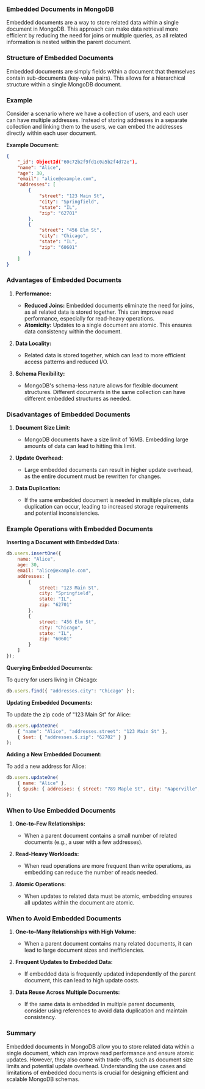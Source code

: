 ### Embedded Documents in MongoDB

Embedded documents are a way to store related data within a single document in MongoDB. This approach can make data retrieval more efficient by reducing the need for joins or multiple queries, as all related information is nested within the parent document.

### Structure of Embedded Documents

Embedded documents are simply fields within a document that themselves contain sub-documents (key-value pairs). This allows for a hierarchical structure within a single MongoDB document.

### Example

Consider a scenario where we have a collection of users, and each user can have multiple addresses. Instead of storing addresses in a separate collection and linking them to the users, we can embed the addresses directly within each user document.

**Example Document:**

```json
{
    "_id": ObjectId("60c72b2f9fd1c0a5b2f4d72e"),
    "name": "Alice",
    "age": 30,
    "email": "alice@example.com",
    "addresses": [
        {
            "street": "123 Main St",
            "city": "Springfield",
            "state": "IL",
            "zip": "62701"
        },
        {
            "street": "456 Elm St",
            "city": "Chicago",
            "state": "IL",
            "zip": "60601"
        }
    ]
}
```

### Advantages of Embedded Documents

1. **Performance:**
   - **Reduced Joins:** Embedded documents eliminate the need for joins, as all related data is stored together. This can improve read performance, especially for read-heavy operations.
   - **Atomicity:** Updates to a single document are atomic. This ensures data consistency within the document.

2. **Data Locality:**
   - Related data is stored together, which can lead to more efficient access patterns and reduced I/O.

3. **Schema Flexibility:**
   - MongoDB's schema-less nature allows for flexible document structures. Different documents in the same collection can have different embedded structures as needed.

### Disadvantages of Embedded Documents

1. **Document Size Limit:**
   - MongoDB documents have a size limit of 16MB. Embedding large amounts of data can lead to hitting this limit.

2. **Update Overhead:**
   - Large embedded documents can result in higher update overhead, as the entire document must be rewritten for changes.

3. **Data Duplication:**
   - If the same embedded document is needed in multiple places, data duplication can occur, leading to increased storage requirements and potential inconsistencies.

### Example Operations with Embedded Documents

**Inserting a Document with Embedded Data:**

```javascript
db.users.insertOne({
    name: "Alice",
    age: 30,
    email: "alice@example.com",
    addresses: [
        {
            street: "123 Main St",
            city: "Springfield",
            state: "IL",
            zip: "62701"
        },
        {
            street: "456 Elm St",
            city: "Chicago",
            state: "IL",
            zip: "60601"
        }
    ]
});
```

**Querying Embedded Documents:**

To query for users living in Chicago:
```javascript
db.users.find({ "addresses.city": "Chicago" });
```

**Updating Embedded Documents:**

To update the zip code of "123 Main St" for Alice:
```javascript
db.users.updateOne(
    { "name": "Alice", "addresses.street": "123 Main St" },
    { $set: { "addresses.$.zip": "62702" } }
);
```

**Adding a New Embedded Document:**

To add a new address for Alice:
```javascript
db.users.updateOne(
    { name: "Alice" },
    { $push: { addresses: { street: "789 Maple St", city: "Naperville", state: "IL", zip: "60540" } } }
);
```

### When to Use Embedded Documents

1. **One-to-Few Relationships:**
   - When a parent document contains a small number of related documents (e.g., a user with a few addresses).

2. **Read-Heavy Workloads:**
   - When read operations are more frequent than write operations, as embedding can reduce the number of reads needed.

3. **Atomic Operations:**
   - When updates to related data must be atomic, embedding ensures all updates within the document are atomic.

### When to Avoid Embedded Documents

1. **One-to-Many Relationships with High Volume:**
   - When a parent document contains many related documents, it can lead to large document sizes and inefficiencies.

2. **Frequent Updates to Embedded Data:**
   - If embedded data is frequently updated independently of the parent document, this can lead to high update costs.

3. **Data Reuse Across Multiple Documents:**
   - If the same data is embedded in multiple parent documents, consider using references to avoid data duplication and maintain consistency.

### Summary

Embedded documents in MongoDB allow you to store related data within a single document, which can improve read performance and ensure atomic updates. However, they also come with trade-offs, such as document size limits and potential update overhead. Understanding the use cases and limitations of embedded documents is crucial for designing efficient and scalable MongoDB schemas.